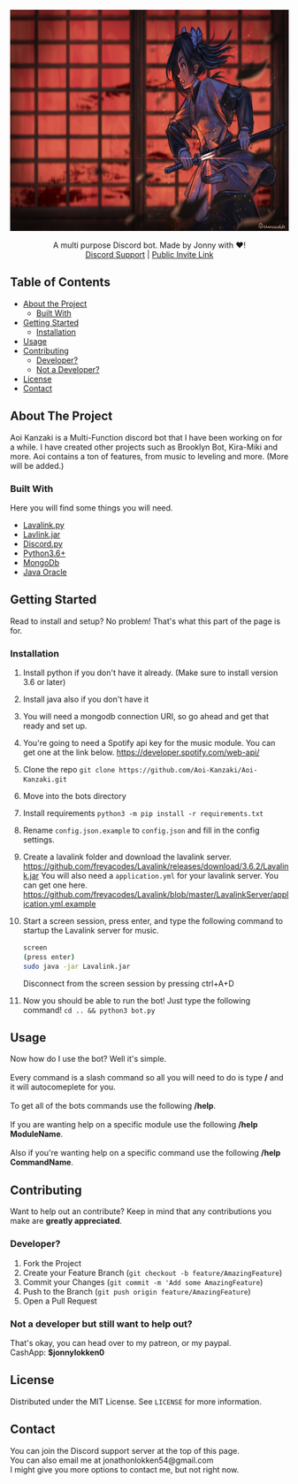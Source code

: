 <p align="center">
  <a href="https://github.com/Aoi-Kanzaki/Aoi-Kanzaki">
    <img src="gh_banner.jpg" width="1000" height="400">
  </a>
  <p align="center">
    A multi purpose Discord bot. Made by Jonny with ❤!
    <br/>
    <a href="https://discord.gg/qRt2NbAtq2">Discord Support</a>
    |
    <a href="https://discord.com/oauth2/authorize?client_id=834979964062662656&scope=bot+applications.commands">Public Invite Link</a>
  </p>
</p>

## Table of Contents

- [About the Project](#about-the-project)
  - [Built With](#built-with)
- [Getting Started](#getting-started)
  - [Installation](#installation)
- [Usage](#usage)
- [Contributing](#contributing)
  - [Developer?](#developer)
  - [Not a Developer?](#not-a-developer-but-still-want-to-help-out)
- [License](#license)
- [Contact](#contact)

## About The Project

Aoi Kanzaki is a Multi-Function discord bot that I have been working on for a while. I have created other projects such as Brooklyn Bot, Kira-Miki and more.
Aoi contains a ton of features, from music to leveling and more. (More will be added.)

### Built With

Here you will find some things you will need.

- [Lavalink.py](https://github.com/Devoxin/Lavalink.py)
- [Lavlink.jar](https://github.com/freyacodes/Lavalink)
- [Discord.py](https://github.com/Rapptz/discord.py/)
- [Python3.6+](https://www.python.org/)
- [MongoDb](https://docs.mongodb.com/)
- [Java Oracle](https://www.oracle.com/java/)

## Getting Started

Read to install and setup? No problem! That's what this part of the page is for.

### Installation

1. Install python if you don't have it already. (Make sure to install version 3.6 or later)

2. Install java also if you don't have it

3. You will need a mongodb connection URI, so go ahead and get that ready and set up.

4. You're going to need a Spotify api key for the music module. You can get one at the link below.
   https://developer.spotify.com/web-api/

5. Clone the repo `git clone https://github.com/Aoi-Kanzaki/Aoi-Kanzaki.git`

6. Move into the bots directory

7. Install requirements `python3 -m pip install -r requirements.txt`

8. Rename `config.json.example` to `config.json` and fill in the config settings.

9. Create a lavalink folder and download the lavalink server. https://github.com/freyacodes/Lavalink/releases/download/3.6.2/Lavalink.jar
   You will also need a `application.yml` for your lavalink server. You can get one here. https://github.com/freyacodes/Lavalink/blob/master/LavalinkServer/application.yml.example

10. Start a screen session, press enter, and type the following command to startup the Lavalink server for music.

    ```sh
    screen
    (press enter)
    sudo java -jar Lavalink.jar
    ```

    Disconnect from the screen session by pressing ctrl+A+D

11. Now you should be able to run the bot! Just type the following command!
    `cd .. && python3 bot.py`

## Usage

<p>
  Now how do I use the bot? Well it's simple.
  <br/>
  <br/>
  Every command is a slash command so all you will need to do is type <b>/</b> and it will autocomeplete for you.
  <br/>
  <br/>
  To get all of the bots commands use the following <b>/help</b>.
  <br/>
  <br/>
  If you are wanting help on a specific module use the following <b>/help ModuleName</b>.
  <br/>
  <br/>
  Also if you're wanting help on a specific command use the following <b>/help CommandName</b>.
</p>

## Contributing

Want to help out an contribute? Keep in mind that any contributions you make are **greatly appreciated**.

### Developer?

1. Fork the Project
2. Create your Feature Branch (`git checkout -b feature/AmazingFeature`)
3. Commit your Changes (`git commit -m 'Add some AmazingFeature`)
4. Push to the Branch (`git push origin feature/AmazingFeature`)
5. Open a Pull Request

### Not a developer but still want to help out?

<p>
  That's okay, you can head over to my patreon, or my paypal.
  <br/>
  CashApp: <b>$jonnylokken0</b>
</p>

## License

Distributed under the MIT License. See `LICENSE` for more information.

## Contact

<p>
  You can join the Discord support server at the top of this page.
  <br/>
  You can also email me at jonathonlokken54@gmail.com
  <br/>
  I might give you more options to contact me, but not right now.
</p>
